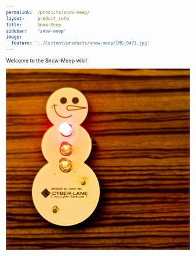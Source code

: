 ```yaml
---
permalink:	/products/snow-meep/
layout:		product_info
title:		Snow-Meep
sidebar:    'snow-meep'
image:
  feature: '../Content/products/snow-meep/IMG_0471.jpg'
---
```

Welcome to the Snow-Meep wiki!

![001]

[001]: /Content/products/snow-meep/IMG_0468.jpg